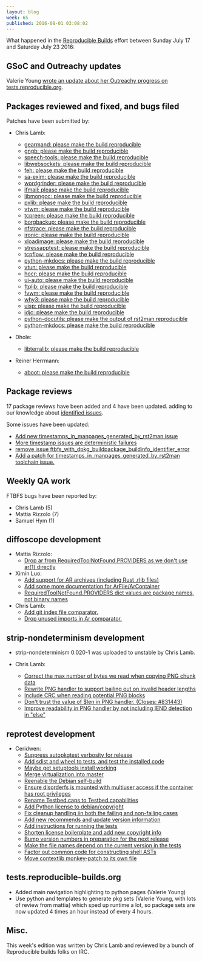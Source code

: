```yaml
---
layout: blog
week: 65
published: 2016-08-01 03:08:02
---
```


What happened in the [Reproducible
Builds](https://wiki.debian.org/ReproducibleBuilds) effort between Sunday July 17 and Saturday July 23 2016:

GSoC and Outreachy updates
--------------------------

Valerie Young [wrote an update about her Outreachy progress on tests.reproducible.org](http://www.spectranaut.cc/?page_id=51).

Packages reviewed and fixed, and bugs filed
-------------------------------------------

Patches have been submitted by:

- Chris Lamb:
  - [gearmand: please make the build reproducible](https://bugs.debian.org/831771)
  - [gngb: please make the build reproducible](https://bugs.debian.org/831773)
  - [speech-tools: please make the build reproducible](https://bugs.debian.org/831583)
  - [libwebsockets: please make the build reproducible](https://bugs.debian.org/831569)
  - [feh: please make the build reproducible](https://bugs.debian.org/832178)
  - [sa-exim: please make the build reproducible](https://bugs.debian.org/831649)
  - [wordgrinder: please make the build reproducible](https://bugs.debian.org/831742)
  - [ifmail: please make the build reproducible](https://bugs.debian.org/831629)
  - [libmongoc: please make the build reproducible](https://bugs.debian.org/831659)
  - [pxlib: please make the build reproducible](https://bugs.debian.org/832288)
  - [vtwm: please make the build reproducible](https://bugs.debian.org/831661)
  - [tcpreen: please make the build reproducible](https://bugs.debian.org/831585)
  - [borgbackup: please make the build reproducible](https://bugs.debian.org/831658)
  - [nfstrace: please make the build reproducible](https://bugs.debian.org/831570)
  - [ironic: please make the build reproducible](https://bugs.debian.org/831650)
  - [xloadimage: please make the build reproducible](https://bugs.debian.org/831743)
  - [stressapptest: please make the build reproducible](https://bugs.debian.org/831587)
  - [tcpflow: please make the build reproducible](https://bugs.debian.org/831584)
  - [python-mkdocs: please make the build reproducible](https://bugs.debian.org/831648)
  - [vtun: please make the build reproducible](https://bugs.debian.org/831660)
  - [hocr: please make the build reproducible](https://bugs.debian.org/831647)
  - [ui-auto: please make the build reproducible](https://bugs.debian.org/832180)
  - [ftplib: please make the build reproducible](https://bugs.debian.org/831645)
  - [fvwm: please make the build reproducible](https://bugs.debian.org/831646)
  - [why3: please make the build reproducible](https://bugs.debian.org/831664)
  - [uisp: please make the build reproducible](https://bugs.debian.org/832290)
  - [idjc: please make the build reproducible](https://bugs.debian.org/831630)
  - [python-docutils: please make the output of rst2man reproducible](https://bugs.debian.org/831779)
  - [python-mkdocs: please make the build reproducible](https://bugs.debian.org/831648)

- Dhole:
  - [libterralib: please make the build reproducible](https://bugs.debian.org/831903)

- Reiner Herrmann:
  - [aboot: please make the build reproducible](https://bugs.debian.org/831972)


Package reviews
---------------

17 package reviews have been added and 4 have been updated.
adding to our knowledge about [identified issues](https://tests.reproducible-builds.org/debian/index_issues.html).

Some issues have been updated:

- [Add new timestamps_in_manpages_generated_by_rst2man issue](https://anonscm.debian.org/git/notes.git/commit/?id=5ab0eb8)
- [More timestamp issues are deterministic failures](https://anonscm.debian.org/git/notes.git/commit/?id=103f985)
- [remove issue ftbfs_with_dpkg_buildpackage_buildinfo_identifier_error](https://anonscm.debian.org/git/notes.git/commit/?id=6faf10b)
- [Add a patch for timestamps_in_manpages_generated_by_rst2man toolchain issue.](https://anonscm.debian.org/git/notes.git/commit/?id=5adbdd5)

Weekly QA work
--------------

FTBFS bugs have been reported by:

 - Chris Lamb (5)
 - Mattia Rizzolo (7)
 - Samuel Hym (1)


diffoscope development
----------------------

- Mattia Rizzolo:
  - [Drop ar from RequiredToolNotFound.PROVIDERS as we don't use ar(1) directly](https://anonscm.debian.org/git/reproducible/diffoscope.git/commit/?id=d84c49e)
- Ximin Luo:
  - [Add support for AR archives (including Rust .rlib files)](https://anonscm.debian.org/git/reproducible/diffoscope.git/commit/?id=9415dd7)
  - [Add some more documentation for ArFile/ArContainer](https://anonscm.debian.org/git/reproducible/diffoscope.git/commit/?id=63ce5bf)
  - [RequiredToolNotFound.PROVIDERS dict values are package names, not binary names](https://anonscm.debian.org/git/reproducible/diffoscope.git/commit/?id=ad8cc6f)
- Chris Lamb:
  - [Add git index file comparator.](https://anonscm.debian.org/git/reproducible/diffoscope.git/commit/?id=cd4928c)
  - [Drop unused imports in Ar comparator.](https://anonscm.debian.org/git/reproducible/diffoscope.git/commit/?id=5b4c6c2)


strip-nondeterminism development
--------------------------------

- strip-nondeterminism 0.020-1 was uploaded to unstable by Chris Lamb.

- Chris Lamb:
  - [Correct the max number of bytes we read when copying PNG chunk data](https://anonscm.debian.org/git/reproducible/strip-nondeterminism.git/commit/?id=dfd1d3b)
  - [Rewrite PNG handler to support bailing out on invalid header lengths](https://anonscm.debian.org/git/reproducible/strip-nondeterminism.git/commit/?id=311c913)
  - [Include CRC when reading potential PNG blocks](https://anonscm.debian.org/git/reproducible/strip-nondeterminism.git/commit/?id=4b180e3)
  - [Don't trust the value of $len in PNG handler. (Closes: #831443)](https://anonscm.debian.org/git/reproducible/strip-nondeterminism.git/commit/?id=62ba94d)
  - [Improve readability in PNG handler by not including IEND detection in "else"](https://anonscm.debian.org/git/reproducible/strip-nondeterminism.git/commit/?id=1cf5dbe)


reprotest development
---------------------

- Ceridwen:
  - [Suppress autopkgtest verbosity for release](https://anonscm.debian.org/git/reproducible/reprotest.git/commit/?id=17de902)
  - [Add sdist and wheel to tests, and test the installed code](https://anonscm.debian.org/git/reproducible/reprotest.git/commit/?id=fa00736)
  - [Maybe get setuptools install working](https://anonscm.debian.org/git/reproducible/reprotest.git/commit/?id=a174167)
  - [Merge virtualization into master](https://anonscm.debian.org/git/reproducible/reprotest.git/commit/?id=5efca85)
  - [Reenable the Debian self-build](https://anonscm.debian.org/git/reproducible/reprotest.git/commit/?id=0e1dcc0)
  - [Ensure disorderfs is mounted with multiuser access if the container has root privileges](https://anonscm.debian.org/git/reproducible/reprotest.git/commit/?id=ebd0838)
  - [Rename Testbed.caps to Testbed.capabilities](https://anonscm.debian.org/git/reproducible/reprotest.git/commit/?id=585a116)
  - [Add Python license to debian/copyright](https://anonscm.debian.org/git/reproducible/reprotest.git/commit/?id=4284aef)
  - [Fix cleanup handling iin both the failing and non-failing cases](https://anonscm.debian.org/git/reproducible/reprotest.git/commit/?id=df65856)
  - [Add new recommends and update version information](https://anonscm.debian.org/git/reproducible/reprotest.git/commit/?id=5c7985d)
  - [Add instructions for running the tests](https://anonscm.debian.org/git/reproducible/reprotest.git/commit/?id=28a7008)
  - [Shorten license boilerplate and add new copyright info](https://anonscm.debian.org/git/reproducible/reprotest.git/commit/?id=f2c309e)
  - [Bump version numbers in preparation for the next release](https://anonscm.debian.org/git/reproducible/reprotest.git/commit/?id=91ef7b8)
  - [Make the file names depend on the current version in the tests](https://anonscm.debian.org/git/reproducible/reprotest.git/commit/?id=dbcf300)
  - [Factor out common code for constructing shell ASTs](https://anonscm.debian.org/git/reproducible/reprotest.git/commit/?id=a0ad88f)
  - [Move contextlib monkey-patch to its own file](https://anonscm.debian.org/git/reproducible/reprotest.git/commit/?id=dda03c6)


tests.reproducible-builds.org
-----------------------

- Added main navigation highlighting to python pages (Valerie Young)
- Use python and templates to generate pkg sets (Valerie Young, with lots of review from mattia) which sped up runtime a lot, so package sets are now updated 4 times an hour instead of every 4 hours.

Misc.
-----

This week's edition was written by Chris Lamb and reviewed by a bunch of Reproducible builds folks on IRC.
